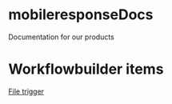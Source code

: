 # mobileresponseDocs
Documentation for our products

# Workflowbuilder items
[File trigger](Filetrigger.md)  
